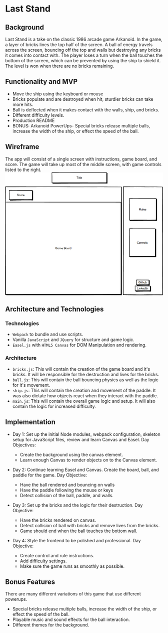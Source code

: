 # Last Stand

## Background
Last Stand is a take on the classic 1986 arcade game Arkanoid. In the game, a layer of bricks lines the top half of the screen. A ball of energy travels across the screen, bouncing off the top and walls but destroying any bricks it comes into contact with. The player loses a turn when the ball touches the bottom of the screen, which can be prevented by using the ship to shield it. The level is won when there are no bricks remaining.

## Functionality and MVP
- Move the ship using the keyboard or mouse
- Bricks populate and are destroyed when hit, sturdier bricks can take more hits.
- Ball is deflected when it makes contact with the walls, ship, and bricks.
- Different difficulty levels.
- Production README
- BONUS: Arkanoid PowerUps- Special bricks release multiple balls, increase the width of the ship, or effect the speed of the ball.

## Wireframe
The app will consist of a single screen with instructions, game board, and score. The game will take up most of the middle screen, with game controls listed to the right.
![Wireframes](./LastStand.png)

## Architecture and Technologies

### Technologies
- `Webpack` to bundle and use scripts.
- Vanilla `JavaScript` and `JQuery` for structure and game logic.
- `Easel.js` with `HTML5 Canvas` for DOM Manipulation and rendering.

### Architecture
- `bricks.js`: This will contain the creation of the game board and it's bricks. It will be responsible for the destruction and lives for the bricks.
- `ball.js`: This will contain the ball bouncing physics as well as the logic for it's movement.
- `ship.js`: This will contain the creation and movement of the paddle. It was also dictate how objects react when they interact with the paddle.
- `main.js`: This will contain the overall game logic and setup. It will also contain the logic for increased difficulty.

## Implementation

- Day 1: Set up the initial Node modules, webpack configuration, skeleton setup for JavaScript files, review and learn Canvas and Easel. Day Objectives:
  - Create the background using the canvas element.  
  -  Learn enough Canvas to render objects on to the Canvas element.


- Day 2: Continue learning Easel and Canvas. Create the board, ball, and paddle for the game.  Day Objective:
  - Have the ball rendered and bouncing on walls
  - Have the paddle following the mouse or keys
  - Detect collision of the ball, paddle, and walls.


- Day 3: Set up the bricks and the logic for their destruction. Day Objective:
  - Have the bricks rendered on canvas.
  - Detect collision of ball with bricks and remove lives from the bricks.
  - Game should end when the ball touches the bottom wall.


- Day 4:  Style the frontend to be polished and professional.
Day Objective:
  - Create control and rule instructions.
  - Add difficulty settings.
  - Make sure the game runs as smoothly as possible.

## Bonus Features
There are many different variations of this game that use different powerups.
- Special bricks release multiple balls, increase the width of the ship, or effect the speed of the ball.
- Playable music and sound effects for the ball interaction.
- Different themes for the background.
